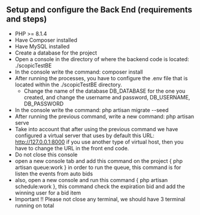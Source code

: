 ## Setup and configure the Back End (requirements and steps)

- PHP >= 8.1.4
- Have Composer installed
- Have MySQL installed
- Create a database for the project
- Open a console in the directory of where the backend code is located: ./scopicTestBE
- In the console write the command: composer install
- After running the processes, you have to configure the .env file that is located within the ./scopicTestBE directory.
    - Change the name of the database DB_DATABASE for the one you created, and change the username and password, DB_USERNAME, DB_PASSWORD
- In the console write the command: php artisan migrate --seed
- After running the previous command, write a new command: php artisan serve
- Take into account that after using the previous command we have configured a virtual server that uses by default this URL: http://127.0.0.1:8000 if you use another type of virtual host, then you have to change the URL in the front end code.
- Do not close this console
- open a new console tab and add this command on the project { php artisan queue:work } in order to run the queue, this command is for listen the events from auto bids
- also, open a new console and run this command { php artisan schedule:work }, this command check the expiration bid and add the winning user for a bid item
- Important !! Please not close any terminal, we should have 3 terminal running on total
